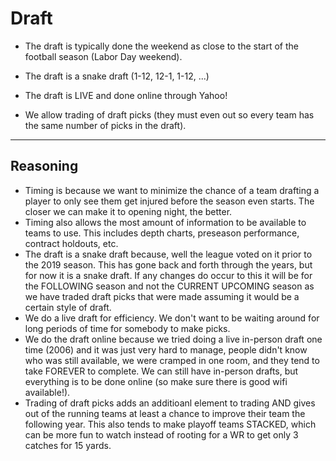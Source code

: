 # Draft

* The draft is typically done the weekend as close to the start of the football season (Labor Day weekend).

* The draft is a snake draft (1-12, 12-1, 1-12, ...)

* The draft is LIVE and done online through Yahoo!

* We allow trading of draft picks (they must even out so every team has the same number of picks in the draft).

---

## Reasoning

* Timing is because we want to minimize the chance of a team drafting a player to only see them get injured before the season even starts. The closer we can make it to opening night, the better.
* Timing also allows the most amount of information to be available to teams to use. This includes depth charts, preseason performance, contract holdouts, etc.
* The draft is a snake draft because, well the league voted on it prior to the 2019 season. This has gone back and forth through the years, but for now it is a snake draft. If any changes do occur to this it will be for the FOLLOWING season and not the CURRENT UPCOMING season as we have traded draft picks that were made assuming it would be a certain style of draft.
* We do a live draft for efficiency. We don't want to be waiting around for long periods of time for somebody to make picks.
* We do the draft online because we tried doing a live in-person draft one time (2006) and it was just very hard to manage, people didn't know who was still available, we were cramped in one room, and they tend to take FOREVER to complete. We can still have in-person drafts, but everything is to be done online (so make sure there is good wifi available!).
* Trading of draft picks adds an additioanl element to trading AND gives out of the running teams at least a chance to improve their team the following year. This also tends to make playoff teams STACKED, which can be more fun to watch instead of rooting for a WR to get only 3 catches for 15 yards.
